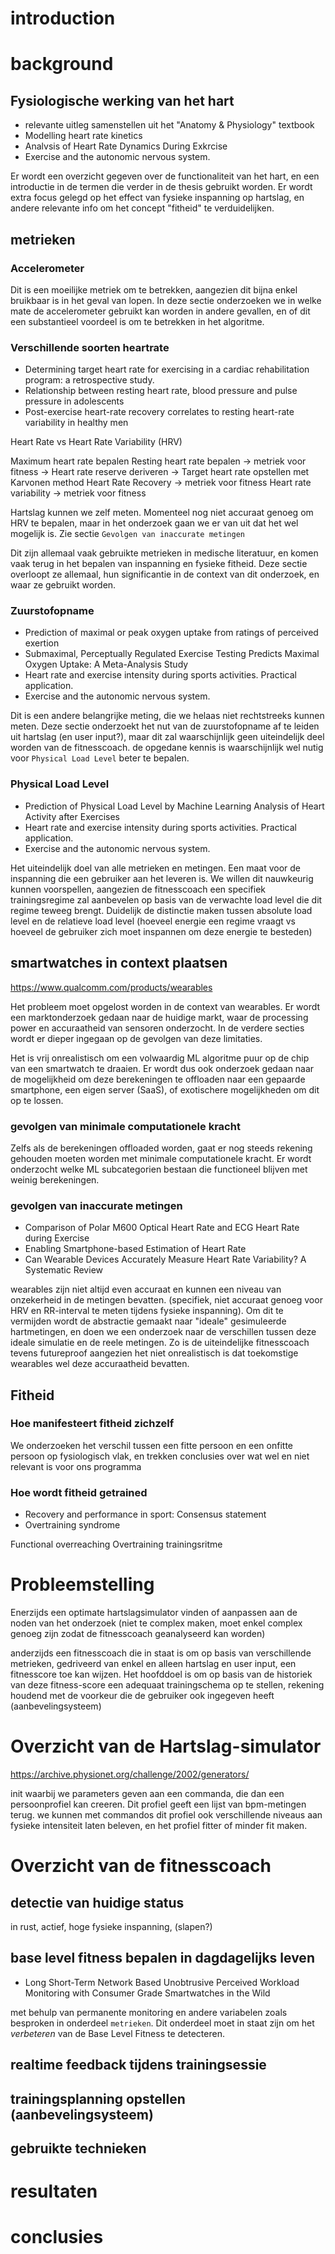 # introduction

# background
 
## Fysiologische werking van het hart
 - relevante uitleg samenstellen uit het "Anatomy & Physiology" textbook
 - Modelling heart rate kinetics
 - Analvsis of Heart Rate Dynamics During Exkrcise
 - Exercise and the autonomic nervous system.

Er wordt een overzicht gegeven over de functionaliteit van het hart, en een introductie in de termen die verder in de thesis gebruikt worden. Er wordt extra focus gelegd op het effect van fysieke inspanning op hartslag, en andere relevante info om het concept "fitheid" te verduidelijken. 

## metrieken

### Accelerometer

Dit is een moeilijke metriek om te betrekken, aangezien dit bijna enkel bruikbaar is in het geval van lopen. In deze sectie onderzoeken we in welke mate de accelerometer gebruikt kan worden in andere gevallen, en of dit een substantieel voordeel is om te betrekken in het algoritme.

### Verschillende soorten heartrate
 - Determining target heart rate for exercising in a cardiac rehabilitation program: a retrospective study.
 - Relationship between resting heart rate, blood pressure and pulse pressure in adolescents
 - Post-exercise heart-rate recovery correlates to resting heart-rate variability in healthy men

Heart Rate vs Heart Rate Variability (HRV)

Maximum heart rate bepalen
Resting heart rate bepalen -> metriek voor fitness
 -> Heart rate reserve deriveren
 -> Target heart rate opstellen met Karvonen method
Heart Rate Recovery -> metriek voor fitness
Heart rate variability -> metriek voor fitness

Hartslag kunnen we zelf meten. Momenteel nog niet accuraat genoeg om HRV te bepalen, maar in het onderzoek gaan we er van uit dat het wel mogelijk is. Zie sectie `Gevolgen van inaccurate metingen`

Dit zijn allemaal vaak gebruikte metrieken in medische literatuur, en komen vaak terug in het bepalen van inspanning en fysieke fitheid. Deze sectie overloopt ze allemaal, hun significantie in de context van dit onderzoek, en waar ze gebruikt worden.

### Zuurstofopname
 - Prediction of maximal or peak oxygen uptake from ratings of perceived exertion
 - Submaximal, Perceptually Regulated Exercise Testing Predicts Maximal Oxygen Uptake: A Meta-Analysis Study 
 - Heart rate and exercise intensity during sports activities. Practical application.
 - Exercise and the autonomic nervous system.

Dit is een andere belangrijke meting, die we helaas niet rechtstreeks kunnen meten. Deze sectie onderzoekt het nut van de zuurstofopname af te leiden uit hartslag (en user input?), maar dit zal waarschijnlijk geen uiteindelijk deel worden van de fitnesscoach. de opgedane kennis is waarschijnlijk wel nutig voor `Physical Load Level` beter te bepalen.

### Physical Load Level
 - Prediction of Physical Load Level by Machine Learning Analysis of Heart Activity after Exercises
 - Heart rate and exercise intensity during sports activities. Practical application.
 - Exercise and the autonomic nervous system.

 Het uiteindelijk doel van alle metrieken en metingen. Een maat voor de inspanning die een gebruiker aan het leveren is. We willen dit nauwkeurig kunnen voorspellen, aangezien de fitnesscoach een specifiek trainingsregime zal aanbevelen op basis van de verwachte load level die dit regime teweeg brengt. Duidelijk de distinctie maken tussen absolute load level en de relatieve load level (hoeveel energie een regime vraagt vs hoeveel de gebruiker zich moet inspannen om deze energie te besteden)

##  smartwatches in context plaatsen
https://www.qualcomm.com/products/wearables

Het probleem moet opgelost worden in de context van wearables. Er wordt een marktonderzoek gedaan naar de huidige markt, waar de processing power en accuraatheid van sensoren onderzocht. In de verdere secties wordt er dieper ingegaan op de gevolgen van deze limitaties.

Het is vrij onrealistisch om een volwaardig ML algoritme puur op de chip van een smartwatch te draaien. Er wordt dus ook onderzoek gedaan naar de mogelijkheid om deze berekeningen te offloaden naar een gepaarde smartphone, een eigen server (SaaS), of exotischere mogelijkheden om dit op te lossen.

### gevolgen van minimale computationele kracht

Zelfs als de berekeningen offloaded worden, gaat er nog steeds rekening gehouden moeten worden met minimale computationele kracht. Er wordt onderzocht welke ML subcategorien bestaan die functioneel blijven met weinig berekeningen.

### gevolgen van inaccurate metingen
 - Comparison of Polar M600 Optical Heart Rate and ECG Heart Rate during Exercise
 - Enabling Smartphone-based Estimation of Heart Rate
 - Can Wearable Devices Accurately Measure Heart Rate Variability? A Systematic Review

wearables zijn niet altijd even accuraat en kunnen een niveau van onzekerheid in de metingen bevatten. (specifiek, niet accuraat genoeg voor HRV en RR-interval te meten tijdens fysieke inspanning). Om dit te vermijden wordt de abstractie gemaakt naar "ideale" gesimuleerde hartmetingen, en doen we een onderzoek naar de verschillen tussen deze ideale simulatie en de reele metingen. Zo is de uiteindelijke fitnesscoach tevens futureproof aangezien het niet onrealistisch is dat toekomstige wearables wel deze accuraatheid bevatten.

## Fitheid

### Hoe manifesteert fitheid zichzelf

We onderzoeken het verschil tussen een fitte persoon en een onfitte persoon op fysiologisch vlak, en trekken conclusies over wat wel en niet relevant is voor ons programma

### Hoe wordt fitheid getrained
 - Recovery and performance in sport: Consensus statement
 - Overtraining syndrome

Functional overreaching
Overtraining
trainingsritme

# Probleemstelling

Enerzijds een optimate hartslagsimulator vinden of aanpassen aan de noden van het onderzoek (niet te complex maken, moet enkel complex genoeg zijn zodat de fitnesscoach geanalyseerd kan worden)

anderzijds een fitnesscoach die in staat is om op basis van verschillende metrieken, gedriveerd van enkel en alleen hartslag en user input, een fitnesscore toe kan wijzen. Het hoofddoel is om op basis van de historiek van deze fitness-score een adequaat trainingschema op te stellen, rekening houdend met de voorkeur die de gebruiker ook ingegeven heeft (aanbevelingsysteem) 

# Overzicht van de Hartslag-simulator
https://archive.physionet.org/challenge/2002/generators/

init waarbij we parameters geven aan een commanda, die dan een persoonprofiel kan creeren. Dit profiel geeft een lijst van bpm-metingen terug. we kunnen met commandos dit profiel ook verschillende niveaus aan fysieke intensiteit laten beleven, en het profiel fitter of minder fit maken.

# Overzicht van de fitnesscoach

## detectie van huidige status
in rust, actief, hoge fysieke inspanning, (slapen?)

## base level fitness bepalen in dagdagelijks leven
 - Long Short-Term Network Based Unobtrusive Perceived Workload Monitoring with Consumer Grade Smartwatches in the Wild

met behulp van permanente monitoring en andere variabelen zoals besproken in onderdeel `metrieken`. Dit onderdeel moet in staat zijn om het _verbeteren_ van de Base Level Fitness te detecteren.

## realtime feedback tijdens trainingsessie


## trainingsplanning opstellen (aanbevelingsysteem)


## gebruikte technieken

# resultaten

# conclusies